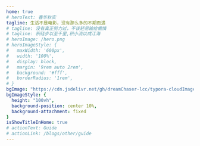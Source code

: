 ```yaml
---
home: true
# heroText: 春华秋实
tagline: 生活不是电影，没有那么多的不期而遇
# tagline: 没有真正努力过，不该轻易输给懒惰
# tagline: 积硅步以至千里,积小流以成江海
# heroImage: /hero.png
# heroImageStyle: {
#   maxWidth: '600px',
#   width: '100%',
#   display: block,
#   margin: '9rem auto 2rem',
#   background: '#fff',
#   borderRadius: '1rem',
# }
bgImage: "https://cdn.jsdelivr.net/gh/dreamChaser-lcc/typora-cloudImages/blog/wallpaper/1030088.jpg"
bgImageStyle: { 
  height: "100vh",
  background-position: center 10%,
  background-attachment: fixed
}
isShowTitleInHome: true
# actionText: Guide
# actionLink: /blogs/other/guide
---
```


<!-- ![85305](https://cdn.jsdelivr.net/gh/dreamChaser-lcc/typora-cloudImages/blog/wallpaper/85305.jpg) -->
<!-- ![1207071](https://cdn.jsdelivr.net/gh/dreamChaser-lcc/typora-cloudImages/blog/wallpaper/1207071.jpg)
![1030088](https://cdn.jsdelivr.net/gh/dreamChaser-lcc/typora-cloudImages/blog/wallpaper/1030088.jpg) -->
<!-- ![911401](https://cdn.jsdelivr.net/gh/dreamChaser-lcc/typora-cloudImages/blog/wallpaper/911401.jpg)
![616945](https://cdn.jsdelivr.net/gh/dreamChaser-lcc/typora-cloudImages/blog/wallpaper/616945.png)
![95fb03e7565379b2ff6335785600295e43b2dace](https://cdn.jsdelivr.net/gh/dreamChaser-lcc/typora-cloudImages/blog/wallpaper/95fb03e7565379b2ff6335785600295e43b2dace.jpg) -->
